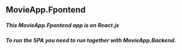 ## MovieApp.Fpontend  
#####  This MovieApp.Fpontend app is on React.js
##### To run the SPA you need to run together with MovieApp.Backend. 
